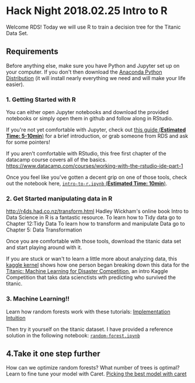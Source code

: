 # Hack Night 2018.02.25 Intro to R

Welcome RDS!  Today we will use R to train a decision tree for the Titanic Data Set.  

## Requirements

Before anything else, make sure you have Python and Jupyter set up on your
computer.  If you don't then download the [Anaconda Python
Distribution](https://www.anaconda.com/download/) (it will install nearly
everything we need and will make your life easier).



### 1. Getting Started with R

You can either open Jupyter notebooks and download the provided notebooks or simply open them in github and 
follow along in RStudio.

If you're not yet comfortable with Jupyter, check out [this guide (**Estimated
Time: 5-10min**)](https://compsci697l.github.io/notes/jupyter-tutorial/) for a
brief introduction, or grab someone from RDS and ask for some pointers!

If you aren't comfortable with RStudio,
this free first chapter of the datacamp course covers all of the basics.
https://www.datacamp.com/courses/working-with-the-rstudio-ide-part-1

Once you feel like you've gotten a decent grip on one of those tools, check out the
notebook here, [`intro-to-r.ipynb` (**Estimated Time:
10min**)](./intro-to-r.ipynb).  

### 2. Get Started manipulating data in R
http://r4ds.had.co.nz/transform.html
Hadley Wickham's online book Intro to Data Science in R is a fantastic resource.
To learn how to Tidy data go to Chapter 12:Tidy Data
To learn how to transform and manipulate Data go to Chapter 5: Data Transformation

Once you are comfortable with those tools, download the titanic data set 
and start playing around with it. 

If you are stuck or wan't to learn a little more about analyzing data, this [kaggle kernel](https://www.kaggle.com/etiennedumoulin/titanic-simple-intro-with-r) shows how one person 
began breaking down this data for the [Titanic: Machine Learning for Disaster Competition](https://www.kaggle.com/c/titanic),
an intro Kaggle Competition that taks data scienctists wth predicting who survived the titanic.

### 3. Machine Learning!!

Learn how random forests work with these tutorials:
[Implementation](https://www.tutorialspoint.com/r/r_random_forest.htm) 
[Intuition](https://www.kdnuggets.com/2017/10/random-forests-explained.html)

Then try it yourself on the titanic dataset.
I have provided a reference solution in the following notebook: 
[`random-forest.ipynb`](./random-forest.ipynb)

## 4.Take it one step further
How can we optimize random forests? What number of trees is optimal?
Learn to fine tune your model with Caret.
[Picking the best model with caret](https://www.kaggle.com/rtatman/picking-the-best-model-with-caret)
